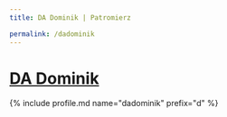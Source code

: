 ```yaml
---
title: DA Dominik | Patromierz

permalink: /dadominik
---
```


# [DA Dominik](https://patronite.pl/dadominik)

{% include profile.md name="dadominik" prefix="d" %}
